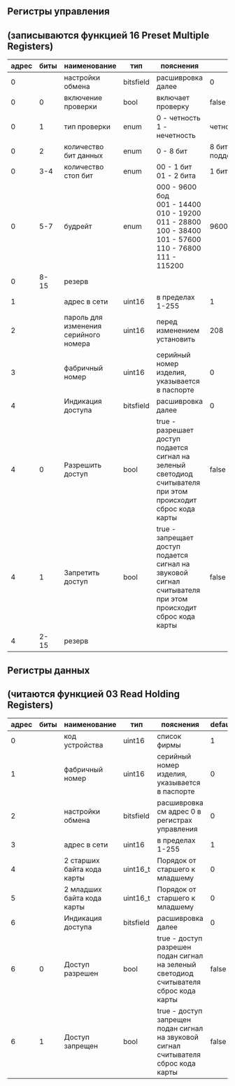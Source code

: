 
## Регистры управления 
## (записываются функцией 16 Preset Multiple Registers)
|адрес|биты|наименование|тип|пояснения|default
|---|---|---|---|---|---|
0||настройки обмена|bitsfield|расшивровка далее|0
0|0|включение проверки|bool|включает проверку|false
0|1|тип проверки|enum|0 - четность<br> 1 - нечетность|четность
0|2|количество бит данных|enum|0 - 8 бит|8 бит (другие не поддерживаются)
0|3-4|количество стоп бит|enum|00 - 1 бит<br/> 01 - 2 бита|1 бит
0|5-7|будрейт|enum|000 - 9600 бод<br> 001 - 14400<br> 010 - 19200<br> 011 - 28800<br>100 - 38400<br>101 - 57600<br>110 - 76800<br>111 - 115200|9600
0|8-15|резерв
1||адрес в сети|uint16|в пределах 1-255|1
2||пароль для изменения серийного номера|uint16|перед изменением установить|208
3||фабричный номер|uint16|серийный номер изделия, указывается в паспорте|0
4||Индикация доступа|bitsfield|расшивровка далее|0
4|0|Разрешить доступ|bool|true - разрешает доступ<br>подается сигнал на зеленый светодиод считывателя<br>при этом происходит сброс кода карты|false
4|1|Запретить доступ|bool|true - запрещает доступ<br>подается сигнал на звуковой сигнал считывателя<br>при этом происходит сброс кода карты|false
4|2-15|резерв



## Регистры данных 
## (читаются функцией 03 Read Holding Registers)
|адрес|биты|наименование|тип|пояснения|default
|---|---|---|---|---|---|
0||код устройства|uint16|список фирмы|1
1||фабричный номер|uint16|серийный номер изделия, указывается в паспорте|0
2||настройки обмена|bitsfield|расшивровка см адрес 0 в регистрах управления|0
3||адрес в сети|uint16|в пределах 1-255|1
4||2 cтарших байта кода карты|uint16_t|Порядок от старшего к младшему|0
5||2 младших байта кода карты|uint16_t|Порядок от старшего к младшему|0
6||Индикация доступа|bitsfield|расшивровка далее|0
6|0|Доступ разрешен|bool|true - доступ разрешен<br>подан сигнал на зеленый светодиод считывателя<br>сброс кода карты|false
6|1|Доступ запрещен|bool|true - доступ запрещен<br>подан сигнал на звуковой сигнал считывателя<br>сброс кода карты|false
